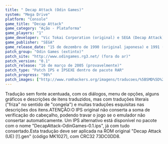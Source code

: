 ```yaml
---
title: " Decap Attack (Odin Games)"
system: "Mega Drive"
platform: "Console"
game_title: "Decap Attack"
game_category: "Ação - Plataforma"
game_players: "1"
game_developer: "Vic Tokai Corporation (original) e SEGA (Decap Attack)"
game_publisher: "SEGA"
game_release_date: "15 de dezembro de 1990 (original japonesa) e 1991 (americana e européia)"
patch_group: "Odin Games (extinto)"
patch_site: "http://www.odingames.rg3.net/ (fora do ar)"
patch_version: "0.1"
patch_release: "16 de março de 2005 (provavelmente)"
patch_type: "Patch IPS e IPSEXE dentro de pacote RAR"
patch_progress: "98%"
patch_images: ["http://www.romhackers.org/imagens/traducoes/%5BSMD%5D%20Decap%20Attack%20-%20Odin%20Games%20-%201.png","http://www.romhackers.org/imagens/traducoes/%5BSMD%5D%20Decap%20Attack%20-%20Odin%20Games%20-%202.png","http://www.romhackers.org/imagens/traducoes/%5BSMD%5D%20Decap%20Attack%20-%20Odin%20Games%20-%203.png"]
---
```

Tradução sem fonte acentuada, com os diálogos, menu de opções, alguns gráficos e descrições de itens traduzidos, mas com traduções literais ("friza" no sentido de "congela") e muitas traduções esquisitas nas descrições dos itens.ATENÇÃO:O IPS original não conserta a soma de verificação do cabeçalho, podendo travar o jogo se o emulador não consertar automaticamente. Um IPS alternativo está disponível no pacote com o nome "DecapAttack-OdinGames-0.1.ips", já com tudo consertado.Esta tradução deve ser aplicada na ROM original "Decap Attack (UE) [!].gen" (código MK1027), com CRC32 73DC0DD8.